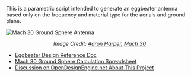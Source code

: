 This is a parametric script intended to generate an eggbeater antenna based only on the frequency and material type for the aerials and ground plane.

![Mach 30 Ground Sphere Antenna](http://opendesignengine.net/dmsf_files/492?download=)

<p align="center">
<em>Image Credit: <a href="http://issyroo.org/">Aaron Harper</a>, <a href="http://mach30.org/">Mach 30</a></em>
</p>

* [Eggbeater Design Reference Doc](http://on6wg.pagesperso-orange.fr/Doc/Antenne%20Eggbeater-Engl-Part1-Full.pdf)
* [Mach 30 Ground Sphere Calculation Spreadsheet](https://opendesignengine.net/dmsf_files/271)
* [Discussion on OpenDesignEngine.net About This Project](https://opendesignengine.net/boards/39/topics/789)
